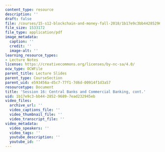 ```yaml
---
content_type: resource
description: ''
draft: false
file: /courses/15-s12-blockchain-and-money-fall-2018/1b17e9c3bb44285296897ead232945eb_MIT15_S12F18_ses16.pdf
file_size: 1533172
file_type: application/pdf
image_metadata:
  caption: ''
  credit: ''
  image-alt: ''
learning_resource_types:
- Lecture Notes
license: https://creativecommons.org/licenses/by-nc-sa/4.0/
ocw_type: OCWFile
parent_title: Lecture Slides
parent_type: CourseSection
parent_uid: e593456a-d5c7-77f1-7d6d-00914f1d3a57
resourcetype: Document
title: 'Session 16: Central Banks and Commercial Banking, cont.'
uid: 1b17e9c3-bb44-2852-9689-7ead232945eb
video_files:
  archive_url: ''
  video_captions_file: ''
  video_thumbnail_file: ''
  video_transcript_file: ''
video_metadata:
  video_speakers: ''
  video_tags: ''
  youtube_description: ''
  youtube_id: ''
---
```

